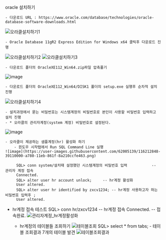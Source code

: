 oracle 설치하기
  
	- 다운로드 URL : https://www.oracle.com/database/technologies/oracle-database-software-downloads.html
  ![오라클설치하기1](https://user-images.githubusercontent.com/62005139/116211576-ed118b80-a77e-11eb-8bda-016389ac228c.PNG)
  
  
	- Oracle Database 11gR2 Express Edition for Windows x64 클릭후 다운로드 진행
  ![오라클설치하기2](https://user-images.githubusercontent.com/62005139/116211498-d703cb00-a77e-11eb-9ab5-222e2382e723.PNG)
  ![오라클설치하기3](https://user-images.githubusercontent.com/62005139/116211756-1df1c080-a77f-11eb-85e7-ce621dfae4ac.PNG)
  
  
	- 다운로드 폴더의 OracleXE112_Win64.zip파일 압축풀기
  ![image](https://user-images.githubusercontent.com/62005139/116211952-55606d00-a77f-11eb-82a6-13b634d0ec0b.png)
  
  
	- 다운로드 폴더의 OracleXE112_Win64/DISK1 폴더의 setup.exe 실행후 순차적 설치 진행
  ![오라클설치하기4](https://user-images.githubusercontent.com/62005139/116212062-6a3d0080-a77f-11eb-8d4c-cf2eab61c94c.PNG)
  
  
	- 설치과정에서 묻는 비밀번호는 시스템계정의 비밀번호로 본인이 사용할 비밀번호 입력하고 설치 진행
	- * 오라클의 관리자계정(system 계정) 비밀번호로 설정된다.
  ![image](https://user-images.githubusercontent.com/62005139/116212263-9d7f8f80-a77f-11eb-838a-dec84aa857a1.png)
	 
	 
   
   
	- 오라클이 제공하는 샘플계정(hr) 활성화 하기
		- 윈도우 시작탭에서 Run SQL Command Line 실행
    ![image](https://user-images.githubusercontent.com/62005139/116212848-39110000-a780-11eb-861f-8a210ccfe463.png)
    
		 SQL> conn system/설치때 설정했던 시스템계정의 비밀번호 입력			-- 관리자 계정 접속
		 Connected.
		 SQL> alter user hr account unlock;		-- hr계정 활성화
		 User altered.
	 	 SQL> alter user hr identified by zxcv1234;	-- hr계정 사용하고자 하는 비밀번호 입력후 ;
		 User altered.
     
   - hr계정 접속 테스트
		SQL> conn hr/zxcv1234				-- hr계정 접속
		Connected.					-- 접속완료.
     ![관리자계정_hr계정활성화](https://user-images.githubusercontent.com/62005139/116213146-7c6b6e80-a780-11eb-94d3-d2ab53efb17a.PNG)
     		

		- hr계정의 테이블들 조회하기
    ![테이블조회](https://user-images.githubusercontent.com/62005139/116213452-c5232780-a780-11eb-859a-306a642c472e.PNG)
		SQL> select * from tabs;
    - 테이블 조회결과 7개의 테이블 발견
    ![테이블조회결과](https://user-images.githubusercontent.com/62005139/116213469-c7858180-a780-11eb-87fe-7cfd48b978cc.PNG)
